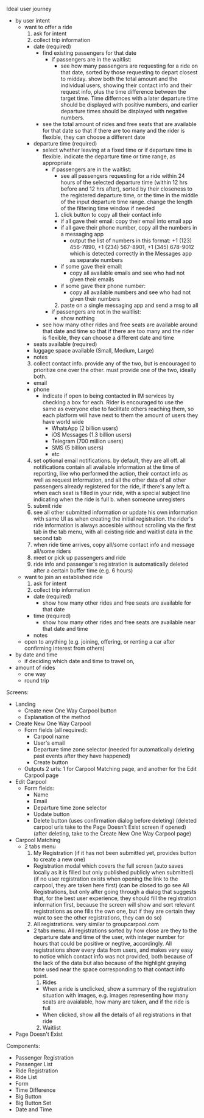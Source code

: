 Ideal user journey

- by user intent
  - want to offer a ride
    1. ask for intent
    2. collect trip information
    - date (required)
      - find existing passengers for that date
        - if passengers are in the waitlist:
          - see how many passengers are requesting for a ride on that date, sorted by those requesting to depart closest to midday. show both the total amount and the individual users, showing their contact info and their request info, plus the time difference between the target time. Time differnces with a later departure time should be displayed with positive numbers, and earlier departure times should be displayed with negative numbers.
      - see the total amount of rides and free seats that are available for that date so that if there are too many and the rider is flexible, they can choose a different date
    - departure time (required)
      - select whether leaving at a fixed time or if departure time is flexible. indicate the departure time or time range, as appropriate
        - if passengers are in the waitlist:
          - see all passengers requesting for a ride within 24 hours of the selected departure time (within 12 hrs before and 12 hrs after), sorted by their closeness to the registered departure time, or the time in the middle of the input departure time range. change the length of the filtering time window if needed
          1. click button to copy all their contact info
          - if all gave their email: copy their email into email app
          - if all gave their phone number, copy all the numbers in a messaging app
            - output the list of numbers in this format:
              +1 (123) 456-7890, +1 (234) 567-8901, +1 (345) 678-9012
              which is detected correctly in the Messages app as separate numbers
          - if some gave their email:
            - copy all available emails and see who had not given their emails
          - if some gave their phone number:
            - copy all available numbers and see who had not given their numbers
          2. paste on a single messaging app and send a msg to all
        - if passengers are not in the waitlist:
          - show nothing
      - see how many other rides and free seats are available around that date and time so that if there are too many and the rider is flexible, they can choose a different date and time
    - seats available (required)
    - luggage space available (Small, Medium, Large)
    - notes
    3. collect contact info. provide any of the two, but is encouraged to prioritize one over the other. must provide one of the two, ideally both.
    - email
    - phone
      - indicate if open to being contacted in IM services by checking a box for each. Rider is encouraged to use the same as everyone else to facilitate others reaching them, so each platform will have next to them the amount of users they have world wide
        - WhatsApp (2 billion users)
        - iOS Messages (1.3 billion users)
        - Telegram (700 million users)
        - SMS (5 billion users)
        - etc
    4. set optional email notifications. by default, they are all off. all notifications contain all available information at the time of reporting, like who performed the action, their contact info as well as request information, and all the other data of all other passengers already registered for the ride, if there's any left
       a. when each seat is filled in your ride, with a special subject line indicating when the ride is full
       b. when someone unregisters
    5. submit ride
    6. see all other submitted information or update his own information with same UI as when creating the initial registration. the rider's ride information is always accesible without scrolling via the first tab in the tab menu, with all existing ride and waitlist data in the second tab
    7. when ride time arrives, copy all/some contact info and message all/some riders
    8. meet or pick up passengers and ride
    9. ride info and passenger's registration is automatically deleted after a certain buffer time (e.g. 6 hours)
  - want to join an established ride
    1. ask for intent
    2. collect trip information
    - date (required)
      - show how many other rides and free seats are available for that date
    - time (required)
      - show how many other rides and free seats are available near that date and time
    - notes
  - open to anything (e.g. joining, offering, or renting a car after confirming interest from others)
- by date and time
  - if deciding which date and time to travel on,
- amount of rides
  - one way
  - round trip

Screens:

- Landing
  - Create new One Way Carpool button
  - Explanation of the method
- Create New One Way Carpool
  - Form fields (all required):
    - Carpool name
    - User's email
    - Departure time zone selector (needed for automatically deleting past events after they have happened)
    - Create button
  - Outputs 2 urls: 1 for Carpool Matching page, and another for the Edit Carpool page
- Edit Carpool
  - Form fields:
    - Name
    - Email
    - Departure time zone selector
    - Update button
    - Delete button (uses confirmation dialog before deleting) (deleted carpool urls take to the Page Doesn't Exist screen if opened) (after deleting, take to the Create New One Way Carpool page)
- Carpool Matching
  - 2 tabs menu
    1. My Registration (if it has not been submitted yet, provides button to create a new one)
    - Registration modal which covers the full screen (auto saves locally as it is filled but only published publicly when submitted) (if no user registration exists when opening the link to the carpool, they are taken here first) (can be closed to go see All Registrations, but only after going through a dialog that suggests that, for the best user experience, they should fill the registration information first, because the screen will show and sort relevant registrations as one fills the own one, but if they are certain they want to see the other registrations, they can do so)
    2. All registrations. very similar to groupcarpool.com
    - 2 tabs menu. All registrations sorted by how close are they to the departure date and time of the user, with integer number for hours that could be positive or negtive, accordingly. All registrations show every data from users, and makes very easy to notice which contact info was not provided, both because of the lack of the data but also because of the highlight graying tone used near the space corresponding to that contact info point.
      1. Rides
      - When a ride is unclicked, show a summary of the registration situation with images, e.g. images representing how many seats are avaialable, how many are taken, and if the ride is full
      - When clicked, show all the details of all registrations in that ride
      2. Waitlist
- Page Doesn't Exist

Components:

- Passenger Registration
- Passenger List
- Ride Registration
- Ride List
- Form
- Time Difference
- Big Button
- Big Button Set
- Date and Time

